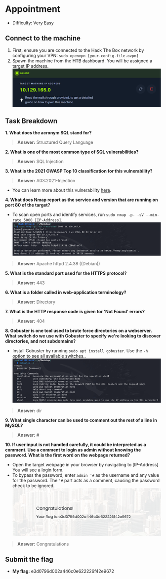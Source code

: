 # Appointment
- Difficulty: Very Easy

## Connect to the machine
1. First, ensure you are connected to the Hack The Box network by configuring your VPN: `sudo openvpn [your-config-file.ovpn]`
2. Spawn the machine from the HTB dashboard. You will be assigned a target IP address.
![ip-address](img/ip-address.png)

## Task Breakdown
**1. What does the acronym SQL stand for?**
>**Answer:** Structured Query Language

**2. What is one of the most common type of SQL vulnerabilities?**
>**Answer:** SQL Injection

**3. What is the 2021 OWASP Top 10 classification for this vulnerability?**
>**Answer:** A03:2021-Injection
- You can learn more about this vulnerability [here](https://owasp.org/Top10/).

**4. What does Nmap report as the service and version that are running on port 80 of the target?**
- To scan open ports and identify services, run `sudo nmap -p- -sV --min-rate 5000 [IP-Address]`.
![nmap](img/nmap.png)
>**Answer:** Apache httpd 2.4.38 ((Debian))

**5. What is the standard port used for the HTTPS protocol?**
>**Answer:** 443

**6. What is a folder called in web-application terminology?**
>**Answer:** Directory

**7. What is the HTTP response code is given for 'Not Found' errors?**
>**Answer:** 404

**8. Gobuster is one tool used to brute force directories on a webserver. What switch do we use with Gobuster to specify we're looking to discover directories, and not subdomains?**
- Install Gobuster by running `sudo apt install gobuster`. Use the `-h` option to see all available switches..
![gobuster](img/gobuster.png)
>**Answer:** dir

**9. What single character can be used to comment out the rest of a line in MySQL?**
>**Answer:** #

**10. If user input is not handled carefully, it could be interpreted as a comment. Use a comment to login as admin without knowing the password. What is the first word on the webpage returned?**
- Open the target webpage in your browser by navigating to [IP-Address]. You will see a login form.
- To bypass the password, enter `admin '#` as the username and any value for the password. The `'#` part acts as a comment, causing the password check to be ignored.
![flag](img/flag.png)
>**Answer:** Congratulations

## Submit the flag
- **My flag:** e3d0796d002a446c0e622226f42e9672

